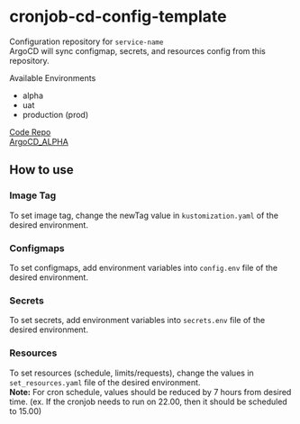 # cronjob-cd-config-template

Configuration repository for `service-name`<br>
ArgoCD will sync configmap, secrets, and resources config from this repository.

Available Environments
- alpha
- uat
- production (prod)

[Code Repo](https://github.com/project-inari/service-name)<br>
[ArgoCD_ALPHA](https://argocd-alpha.inari-th.com/applications/argocd/service-name?view=tree&resource=)<br>

## How to use
### Image Tag
To set image tag, change the newTag value in `kustomization.yaml` of the desired environment.

### Configmaps
To set configmaps, add environment variables into `config.env` file of the desired environment.

### Secrets
To set secrets, add environment variables into `secrets.env` file of the desired environment.

### Resources
To set resources (schedule, limits/requests), change the values in `set_resources.yaml` file of the desired environment.<br>
**Note:** For cron schedule, values should be reduced by 7 hours from desired time. (ex. If the cronjob needs to run on 22.00, then it should be scheduled to 15.00)
